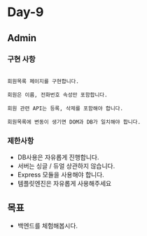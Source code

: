 # Day-9

## Admin

### 구현 사항

```

회원목록 페이지를 구현합니다.

회원은 이름, 전화번호 속성만 포함합니다.

회원 관련 API는 등록, 삭제를 포함해야 합니다.

회원목록에 변동이 생기면 DOM과 DB가 일치해야 합니다.

```

### 제한사항

- DB사용은 자유롭게 진행합니다.
- 서버는 싱글 / 듀얼 상관하지 않습니다.
- Express 모듈을 사용해야 합니다.
- 템플릿엔진은 자유롭게 사용해주세요

## 목표

- 백엔드를 체험해봅시다.
